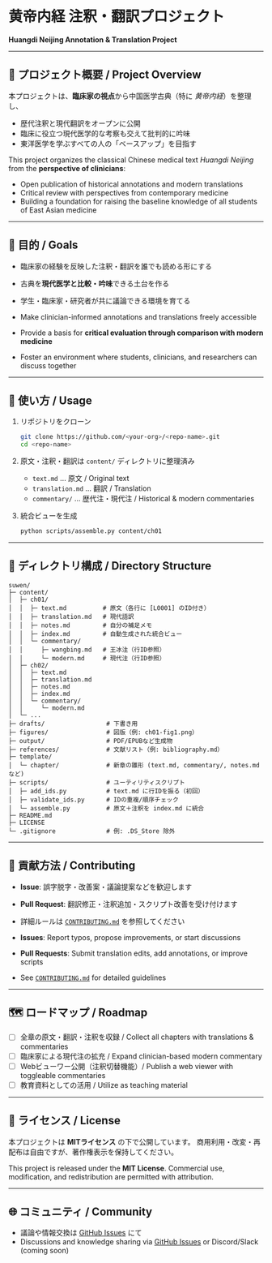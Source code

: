 # 黄帝内経 注釈・翻訳プロジェクト

**Huangdi Neijing Annotation & Translation Project**

---

## 📖 プロジェクト概要 / Project Overview

本プロジェクトは、**臨床家の視点**から中国医学古典（特に *黄帝内経*）を整理し、

* 歴代注釈と現代翻訳をオープンに公開
* 臨床に役立つ現代医学的な考察も交えて批判的に吟味
* 東洋医学を学ぶすべての人の「ベースアップ」を目指す

This project organizes the classical Chinese medical text *Huangdi Neijing* from the **perspective of clinicians**:

* Open publication of historical annotations and modern translations
* Critical review with perspectives from contemporary medicine
* Building a foundation for raising the baseline knowledge of all students of East Asian medicine

---

## 🚀 目的 / Goals

* 臨床家の経験を反映した注釈・翻訳を誰でも読める形にする

* 古典を**現代医学と比較・吟味**できる土台を作る

* 学生・臨床家・研究者が共に議論できる環境を育てる

* Make clinician-informed annotations and translations freely accessible

* Provide a basis for **critical evaluation through comparison with modern medicine**

* Foster an environment where students, clinicians, and researchers can discuss together

---

## 🔧 使い方 / Usage

1. リポジトリをクローン

   ```bash
   git clone https://github.com/<your-org>/<repo-name>.git
   cd <repo-name>
   ```

2. 原文・注釈・翻訳は `content/` ディレクトリに整理済み

   * `text.md` … 原文 / Original text
   * `translation.md` … 翻訳 / Translation
   * `commentary/` … 歴代注・現代注 / Historical & modern commentaries

3. 統合ビューを生成

   ```bash
   python scripts/assemble.py content/ch01
   ```

---

## 📂 ディレクトリ構成 / Directory Structure

```
suwen/
├─ content/
│  ├─ ch01/
│  │  ├─ text.md          # 原文（各行に [L0001] のID付き）
│  │  ├─ translation.md   # 現代語訳
│  │  ├─ notes.md         # 自分の補足メモ
│  │  ├─ index.md         # 自動生成された統合ビュー
│  │  └─ commentary/
│  │     ├─ wangbing.md   # 王冰注（行ID参照）
│  │     └─ modern.md     # 現代注（行ID参照）
│  ├─ ch02/
│  │  ├─ text.md
│  │  ├─ translation.md
│  │  ├─ notes.md
│  │  ├─ index.md
│  │  └─ commentary/
│  │     └─ modern.md
│  └─ ...
├─ drafts/                 # 下書き用
├─ figures/                # 図版（例: ch01-fig1.png）
├─ output/                 # PDF/EPUBなど生成物
├─ references/             # 文献リスト（例: bibliography.md）
├─ template/
│  └─ chapter/             # 新章の雛形 (text.md, commentary/, notes.md など)
├─ scripts/                # ユーティリティスクリプト
│  ├─ add_ids.py           # text.md に行IDを振る（初回）
│  ├─ validate_ids.py      # IDの重複/順序チェック
│  └─ assemble.py          # 原文＋注釈を index.md に統合
├─ README.md
├─ LICENSE
└─ .gitignore              # 例: .DS_Store 除外

```

---

## 🤝 貢献方法 / Contributing

* **Issue**: 誤字脱字・改善案・議論提案などを歓迎します

* **Pull Request**: 翻訳修正・注釈追加・スクリプト改善を受け付けます

* 詳細ルールは [`CONTRIBUTING.md`](./CONTRIBUTING.md) を参照してください

* **Issues**: Report typos, propose improvements, or start discussions

* **Pull Requests**: Submit translation edits, add annotations, or improve scripts

* See [`CONTRIBUTING.md`](./CONTRIBUTING.md) for detailed guidelines

---

## 🗺️ ロードマップ / Roadmap

* [ ] 全章の原文・翻訳・注釈を収録 / Collect all chapters with translations & commentaries
* [ ] 臨床家による現代注の拡充 / Expand clinician-based modern commentary
* [ ] Webビューワー公開（注釈切替機能）/ Publish a web viewer with toggleable commentaries
* [ ] 教育資料としての活用 / Utilize as teaching material

---

## 📜 ライセンス / License

本プロジェクトは **MITライセンス** の下で公開しています。
商用利用・改変・再配布は自由ですが、著作権表示を保持してください。

This project is released under the **MIT License**.
Commercial use, modification, and redistribution are permitted with attribution.

---

## 🌐 コミュニティ / Community

* 議論や情報交換は [GitHub Issues](./issues) にて
* Discussions and knowledge sharing via [GitHub Issues](./issues) or Discord/Slack (coming soon)
